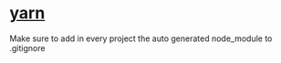 # [yarn](https://yarnpkg.com/en/)
Make sure to add in every project the auto generated node_module to .gitignore
